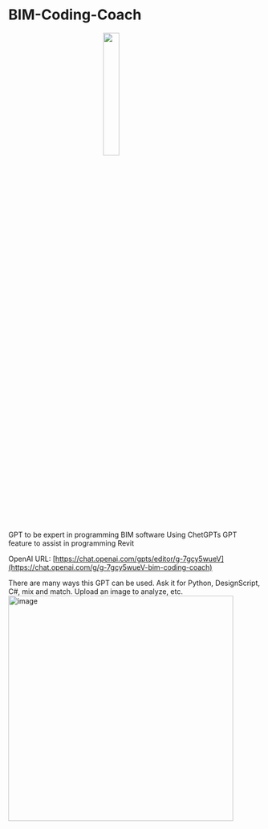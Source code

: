 # BIM-Coding-Coach
<img src="https://github.com/truevis/BIM-Coding-Coach/assets/3574046/1dfc592d-c3b3-45d6-af15-fad8d2ae8e44" style="display: block; margin-left: auto; margin-right: auto; width: 25%;">

GPT to be expert in programming BIM software
Using ChetGPTs GPT feature to assist in programming Revit

OpenAI URL: [https://chat.openai.com/gpts/editor/g-7gcy5wueV](https://chat.openai.com/g/g-7gcy5wueV-bim-coding-coach)

There are many ways this GPT can be used. Ask it for Python, DesignScript, C#, mix and match. Upload an image to analyze, etc.
<img width="448" alt="image" src="https://github.com/truevis/BIM-Coding-Coach/assets/3574046/9f788be6-28af-4b14-b307-229e3ac4d447">
